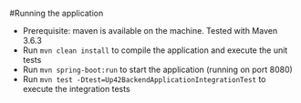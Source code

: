 #Running the application
* Prerequisite: maven is available on the machine. Tested with Maven 3.6.3
* Run `mvn clean install` to compile the application and execute the unit tests
* Run `mvn spring-boot:run` to start the application (running on port 8080)
* Run `mvn test -Dtest=Up42BackendApplicationIntegrationTest` to execute the integration tests